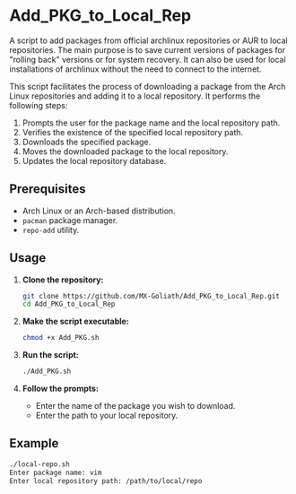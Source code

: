 # Add_PKG_to_Local_Rep
A script to add packages from official archlinux repositories or AUR to local repositories. The main purpose is to save current versions of packages for "rolling back" versions or for system recovery. It can also be used for local installations of archlinux without the need to connect to the internet. 

This script facilitates the process of downloading a package from the Arch Linux repositories and adding it to a local repository. It performs the following steps:

1. Prompts the user for the package name and the local repository path.
2. Verifies the existence of the specified local repository path.
3. Downloads the specified package.
4. Moves the downloaded package to the local repository.
5. Updates the local repository database.

## Prerequisites

- Arch Linux or an Arch-based distribution.
- `pacman` package manager.
- `repo-add` utility.

## Usage

1. **Clone the repository:**

    ```bash
    git clone https://github.com/MX-Goliath/Add_PKG_to_Local_Rep.git
    cd Add_PKG_to_Local_Rep
    ```

2. **Make the script executable:**

    ```bash
    chmod +x Add_PKG.sh
    ```

3. **Run the script:**

    ```bash
    ./Add_PKG.sh
    ```

4. **Follow the prompts:**
    - Enter the name of the package you wish to download.
    - Enter the path to your local repository.

## Example

```bash
./local-repo.sh
Enter package name: vim
Enter local repository path: /path/to/local/repo
```


